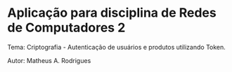 # Aplicação para disciplina de Redes de Computadores 2

Tema: Criptografia - Autenticação de usuários e produtos utilizando Token.

Autor: Matheus A. Rodrigues

[Referências]:  ({{https://balta.io}})({{https://rocketseat.com.br/}})